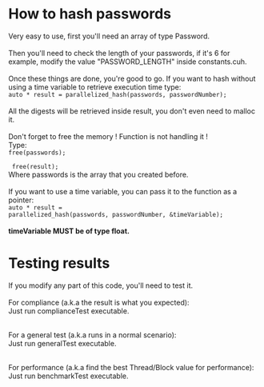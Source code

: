 # How to hash passwords

Very easy to use, first you'll need an array of type Password. <br><br>
Then you'll need to check the length of your passwords, if it's 6 for example, modify the value "PASSWORD_LENGTH" inside
constants.cuh. <br> <br>
Once these things are done, you're good to go. If you want to hash without using a time variable to retrieve execution
time type: <br>
<code>auto * result = parallelized_hash(passwords, passwordNumber);
</code> <br>
All the digests will be retrieved inside result, you don't even need to malloc it. <br> <br>
Don't forget to free the memory ! Function is not handling it ! <br> Type: <br>
<code>free(passwords); <br>
free(result);</code> <br>
Where passwords is the array that you created before. <br> <br>
If you want to use a time variable, you can pass it to the function as a pointer: <br>
<code>auto * result = parallelized_hash(passwords, passwordNumber, &timeVariable);
</code> <br><br>
<strong>timeVariable MUST be of type float.</strong>

# Testing results

If you modify any part of this code, you'll need to test it. <br><br>
For compliance (a.k.a the result is what you expected): <br>
Just run complianceTest executable.<br><br>

For a general test (a.k.a runs in a normal scenario): <br>
Just run generalTest executable.<br><br>

For performance (a.k.a find the best Thread/Block value for performance): <br>
Just run benchmarkTest executable.<br><br>